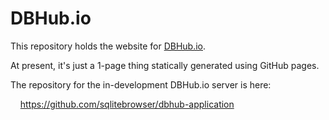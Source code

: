 # DBHub.io
This repository holds the website for [DBHub.io](https://dbhub.io).

At present, it's just a 1-page thing statically generated using GitHub pages.

The repository for the in-development DBHub.io server is here:

&nbsp; &nbsp; https://github.com/sqlitebrowser/dbhub-application
